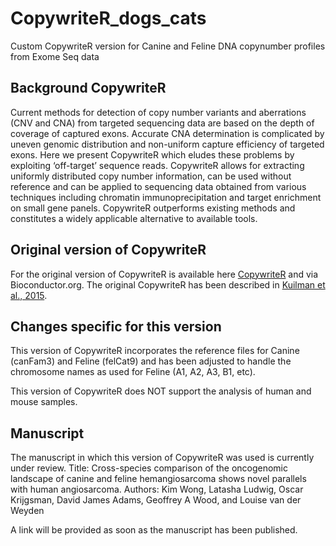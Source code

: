 # CopywriteR_dogs_cats
Custom CopywriteR version for Canine and Feline DNA copynumber profiles from Exome Seq data

## Background CopywriteR
Current methods for detection of copy number variants and aberrations (CNV and
CNA) from targeted sequencing data are based on the depth of coverage of
captured exons. Accurate CNA determination is complicated by uneven genomic
distribution and non-uniform capture efficiency of targeted exons. Here we
present CopywriteR which eludes these problems by exploiting ‘off-target’
sequence reads. CopywriteR allows for extracting uniformly distributed copy
number information, can be used without reference and can be applied to
sequencing data obtained from various techniques including chromatin
immunoprecipitation and target enrichment on small gene panels. CopywriteR
outperforms existing methods and constitutes a widely applicable alternative to
available tools.

## Original version of CopywriteR
For the original version of CopywriteR is available here 
[CopywriteR](https://github.com/PeeperLab/CopywriteR) and via Bioconductor.org. 
The original CopywriteR has been described in
[Kuilman et al., 2015](http://genomebiology.com/2015/16/1/49/abstract).


## Changes specific for this version
This version of CopywriteR incorporates the reference files for Canine (canFam3)
 and Feline (felCat9) and has been adjusted to handle the chromosome names as 
 used for Feline (A1, A2, A3, B1, etc). 
 
 This version of CopywriteR does NOT support the analysis of human and mouse samples. 

## Manuscript
The manuscript in which this version of CopywriteR was used is currently under review.
Title: Cross-species comparison of the oncogenomic landscape of canine and feline hemangiosarcoma shows novel parallels with human angiosarcoma.
Authors: Kim Wong, Latasha Ludwig, Oscar Krijgsman, David James Adams, Geoffrey A Wood, and Louise van der Weyden

A link will be provided as soon as the manuscript has been published. 












